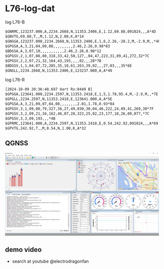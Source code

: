 
# L76-log-dat

log L76-B

    $GNRMC,123237.000,A,2234.2668,N,11353.2406,E,1.12,69.88,091024,,,A*4D
    $GNVTG,69.88,T,,M,1.12,N,2.08,K,A*14
    $GNGGA,123237.000,2234.2668,N,11353.2406,E,1,6,2.26,-28.2,M,-2.9,M,,*4F
    $GPGSA,A,3,21,04,09,08,,,,,,,,,2.46,2.26,0.98*03
    $BDGSA,A,3,07,10,,,,,,,,,,,2.46,2.26,0.98*12
    $GPGSV,2,1,07,08,80,318,33,42,50,127,,04,47,223,31,09,41,272,32*7C
    $GPGSV,2,2,07,21,32,164,43,193,,,,02,,,28*7B
    $BDGSV,1,1,04,07,72,285,35,10,61,263,39,02,,,27,03,,,35*6E
    $GNGLL,2234.2668,N,11353.2406,E,123237.000,A,A*49


log L76-R 

    [2024-10-09 20:36:40.697 Uart Rx:0449 B] $GPGGA,123641.000,2234.2597,N,11353.2418,E,1,5,1.78,95.4,M,-2.9,M,,*7E
    $GPGLL,2234.2597,N,11353.2418,E,123641.000,A,A*5E
    $GPGSA,A,3,21,09,07,04,08,,,,,,,,2.01,1.78,0.93*04
    $GPGSV,3,1,09,08,79,327,36,27,49,030,30,04,46,222,24,09,41,269,30*7F
    $GPGSV,3,2,09,21,34,162,46,07,28,323,25,02,23,177,18,26,09,077,*7C
    $GPGSV,3,3,09,193,,,*4B
    $GPRMC,123641.000,A,2234.2597,N,11353.2418,E,0.54,242.92,091024,,,A*69
    $GPVTG,242.92,T,,M,0.54,N,1.00,K,A*32

## QGNSS 

![](2024-10-09-20-36-28.png)


## demo video 

- search at youtube @electrodragonfan 